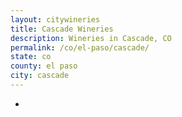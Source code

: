 ```yaml
---
layout: citywineries
title: Cascade Wineries
description: Wineries in Cascade, CO
permalink: /co/el-paso/cascade/
state: co
county: el paso
city: cascade
---
```

-
